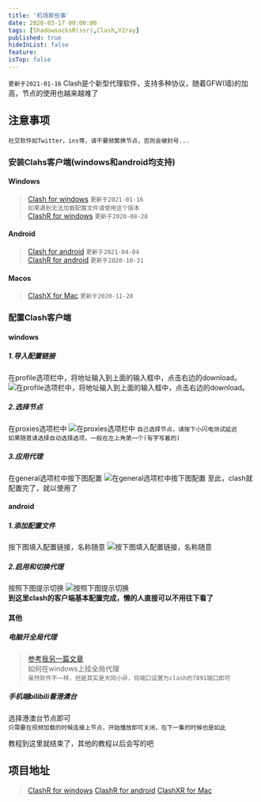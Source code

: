 ```yaml
---
title: '机场那些事'
date: 2020-03-17 00:00:00
tags: [ShadowsocksR(ssr),Clash,V2ray]
published: true
hideInList: false
feature: 
isTop: false
---
```

`更新于2021-01-16` 
Clash是个新型代理软件，支持多种协议，随着GFW(墙)的加高，节点的使用也越来越难了

## 注意事项
`社交软件如Twitter，ins等，请不要频繁换节点，否则会被封号...`


### 安装Clahs客户端(windows和android均支持)  

#### Windows
>[Clash for windows](https://xiaoyulejia.lanzous.com/itON0khg9kh)
`更新于2021-01-16`      
`如果遇到无法加载配置文件请使用这个版本`        
>[ClashR for windows](https://xiaoyulejia.lanzous.com/iThAkg4wd2h)
`更新于2020-08-28`      

#### Android
>[Clash for android](https://xiaoyulejia.lanzous.com/iU04Lhwl80d)
`更新于2021-04-04`  
>[ClashR for android](https://xiaoyulejia.lanzous.com/iU04Lhwl80d)
`更新于2020-10-31`  


#### Macos
>[ClashX for Mac](https://xiaoyulejia.lanzous.com/ieJStivay3g)
`更新于2020-11-28` 

### 配置Clash客户端
#### windows
##### 1.导入配置链接
在profile选项栏中，将地址输入到上面的输入框中，点击右边的download。
![在profile选项栏中，将地址输入到上面的输入框中，点击右边的download。](https://s1.ax1x.com/2020/03/17/8dnSK0.jpg)
##### 2.选择节点
在proxies选项栏中
![在proxies选项栏中](https://s1.ax1x.com/2020/03/17/8dn3PH.jpg)
`自己选择节点，请按下小闪电测试延迟`  
`如果随意请选择自动选择选项，一般在左上角第一个(有字写着的)`
##### 3.应用代理
在general选项栏中按下图配置
![在general选项栏中按下图配置](https://s1.ax1x.com/2020/03/18/8dRPc4.jpg)
至此，clash就配置完了，就以使用了

#### android
##### 1.添加配置文件
按下图填入配置链接，名称随意
![按下图填入配置链接，名称随意](https://s1.ax1x.com/2020/03/18/8dRQjH.png)
##### 2.启用和切换代理
按照下图提示切换
![按照下图提示切换](https://s1.ax1x.com/2020/03/18/8dRt4f.png)  
**到这里clash的客户端基本配置完成，懒的人直接可以不用往下看了**

#### 其他
##### 电脑开全局代理
>[参考我另一篇文章](https://xiaoyulejia.gitee.io/)  
如何在windows上挂全局代理  
`虽然软件不一样，但是其实是大同小异，将端口设置为clash的7891端口即可`

##### 手机端bilibili看港澳台
选择港澳台节点即可  
`只需要在视频加载的时候连接上节点，开始播放即可关闭，在下一集的时候也是如此`

教程到这里就结束了，其他的教程以后会写的吧


## 项目地址
>[ClashR for windows](https://github.com/BoyceLig/ClashR_for_Windows)
>[ClashR for android](https://github.com/naicfeng/ClashRForAndroid)
>[ClashXR for Mac](https://github.com/paradiseduo/ClashXR)

